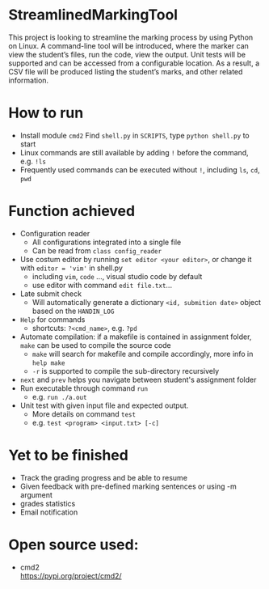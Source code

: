 # StreamlinedMarkingTool
This project is looking to streamline the marking process by using Python on Linux. A command-line tool will be introduced, where the marker can view the student’s files, run the code, view the output. Unit tests will be supported and can be accessed from a configurable location. As a result, a CSV file will be produced listing the student’s marks, and other related information.

# How to run
- Install module `cmd2`
Find `shell.py` in `SCRIPTS`, type `python shell.py` to start
- Linux commands are still available by adding `!` before the command, e.g. `!ls`
- Frequently used commands can be executed without `!`, including `ls`, `cd`, `pwd`

# Function achieved
- Configuration reader
    - All configurations integrated into a single file
    - Can be read from `class config_reader`
- Use costum editor by running `set editor <your editor>`, or change it with `editor = 'vim'` in shell.py
    - including `vim`, `code` ..., visual studio code by default
    - use editor with command `edit file.txt`...
- Late submit check
    - Will automatically generate a dictionary `<id, submition date>` object based on the `HANDIN_LOG`
- `Help` for commands
    - shortcuts: `?<cmd_name>`, e.g. `?pd`
- Automate compilation: if a makefile is contained in assignment folder, `make` can be used to compile the source code
    - `make` will search for makefile and compile accordingly, more info in `help make`
    - `-r` is supported to compile the sub-directory recursively
- `next` and `prev` helps you navigate between student's assignment folder
- Run executable through command `run`
    - e.g. `run ./a.out`
- Unit test with given input file and expected output. 
    - More details on command `test`
    - e.g. `test <program> <input.txt> [-c]`

# Yet to be finished
- Track the grading progress and be able to resume
- Given feedback with pre-defined marking sentences or using -m argument
- grades statistics
- Email notification

# Open source used:  
- cmd2    
https://pypi.org/project/cmd2/  
